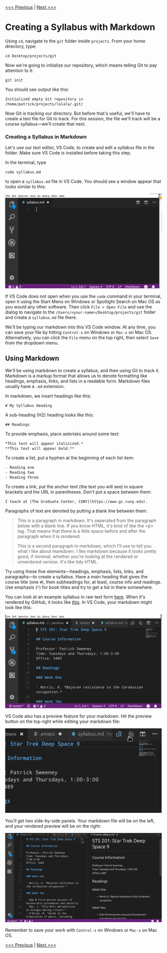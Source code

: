 [<<< Previous](gitconfig.md) | [Next >>>](github.md)

# Creating a Syllabus with Markdown

Using `cd`, navigate to the `git` folder inside `projects`. From your home directory, type:

	cd Desktop/projects/git

Now we're going to initialize our repository, which means telling Git to pay attention to it:

	git init

You should see output like this:

	Initialized empty Git repository in /home/patrick/projects/lalala/.git/
	
Now Git is tracking our directory. But before that's useful, we'll have to create a text file for Git to track. For this session, the file we'll track will be a course syllabus—we'll create that next.

### Creating a Syllabus in Markdown

Let's use our text editor, VS Code, to create and edit a syllabus file in the folder. Make sure VS Code is installed before taking this step.

In the terminal, type

	code syllabus.md
	
to open a `syllabus.md` file in VS Code. You should see a window appear that looks similar to this:

![Image of what VS Code looks like when opening the syllabus.md file](vscode1.png)

If VS Code does not open when you use the `code` command in your terminal, open it using the Start Menu on Windows or Spotlight Search on Mac OS as you would any other software. Then click `File > Open File` and use the dialog to navigate to the `/Users/<your-name>/Desktop/projects/git` folder and create a `syllabus.md` file there.

We'll be typing our markdown into this VS Code window. At any time, you can save your file by hitting `Control-s` on Windows or `Mac-s` on Mac OS. Alternatively, you can click the `File` menu on the top right, then select `Save` from the dropdown menu.

## Using Markdown

We'll be using markdown to create a syllabus, and then using Git to track it. Markdown is a markup format that allows us to denote formatting like headings, emphasis, links, and lists in a readable form. Markdown files usually have a `.md` extension.

In markdown, we insert headings like this:

	# My Syllabus Heading
	
A sub-heading (H2) heading looks like this:

	## Readings
	
To provide emphasis, place asterisks around some text:

	*This text will appear italicized.*
	**This text will appear bold.**
	
To create a list, put a hyphen at the beginning of each list item:

	- Reading one
	- Reading two
	- Reading three
	
To create a link, put the anchor text (the text you will see) in square brackets and the URL in parentheses. Don't put a space between them:

	I teach at [The Graduate Center, CUNY](https://www.gc.cuny.edu).
	
Paragraphs of text are denoted by putting a blank line between them:

> This is a paragraph in markdown. It's seperated from the paragraph below with a blank line. If you know HTML, it's kind of like the \<p> tag. That means that there is a little space before and after the paragraph when it is rendered.
> 
> This is a second paragraph in markdown, which I'll use to tell you what I like about markdown. I like markdown because it looks pretty good, if minimal, whether you're looking at the rendered or unrendered version. It's like tidy HTML.


Try using these five elements—headings, emphasis, lists, links, and paragraphs—to create a syllabus. Have a main heading that gives the course title (one `#`), then subheadings for, at least, course info and readings. Use emphasis (`*`) for book titles and try to get a list in there somewhere.

You can look at an example syllabus in raw text form [here](https://raw.githubusercontent.com/DHRI-Curriculum/git/master/sections/syllabus.md). When it's rendered by GitHub, it looks like [this](https://github.com/DHRI-Curriculum/git/blob/master/sections/syllabus.md). In VS Code, your markdown might look like this:

![What your markdown might look like when typed into VS Code](vscode2.png)

VS Code also has a preview feature for your markdown. Hit the preview button on the top right while editing your markdown file:

![Button to hit to get a preview in VS Code](vscode3.png)

You'll get two side-by-side panels. Your markdown file will be on the left, and your rendered preview will be on the right:

![Side by side markdown and preview in VS Code](vscode4.png)

Remember to save your work with `Control-s` on Windows or `Mac-s` on Mac OS.

[<<< Previous](gitconfig.md) | [Next >>>](github.md)

